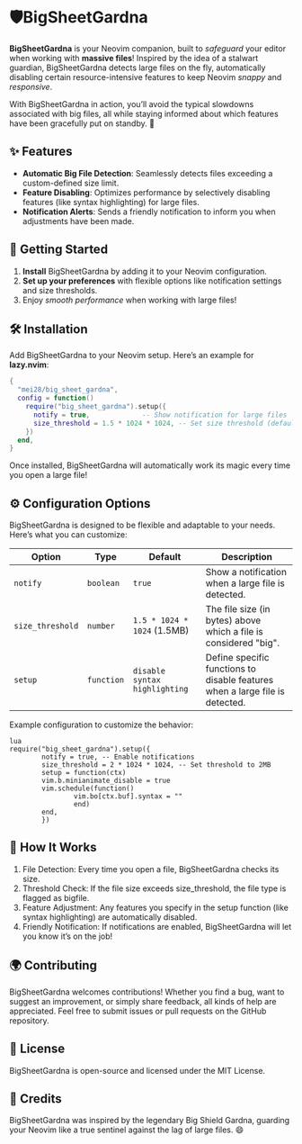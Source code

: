 # 🛡️BigSheetGardna 

**BigSheetGardna** is your Neovim companion, built to *safeguard* your editor when working with **massive files**! Inspired by the idea of a stalwart guardian, BigSheetGardna detects large files on the fly, automatically disabling certain resource-intensive features to keep Neovim *snappy* and *responsive*. 

With BigSheetGardna in action, you’ll avoid the typical slowdowns associated with big files, all while staying informed about which features have been gracefully put on standby. 🚀

## ✨ Features

- **Automatic Big File Detection**: Seamlessly detects files exceeding a custom-defined size limit.
- **Feature Disabling**: Optimizes performance by selectively disabling features (like syntax highlighting) for large files.
- **Notification Alerts**: Sends a friendly notification to inform you when adjustments have been made.

## 🚀 Getting Started

1. **Install** BigSheetGardna by adding it to your Neovim configuration.
2. **Set up your preferences** with flexible options like notification settings and size thresholds.
3. Enjoy *smooth performance* when working with large files!

## 🛠️ Installation

Add BigSheetGardna to your Neovim setup. Here’s an example for **lazy.nvim**:

```lua
{
  "mei28/big_sheet_gardna",
  config = function()
    require("big_sheet_gardna").setup({
      notify = true,             -- Show notification for large files
      size_threshold = 1.5 * 1024 * 1024, -- Set size threshold (default: 1.5MB)
    })
  end,
}
```
Once installed, BigSheetGardna will automatically work its magic every time you open a large file!

## ⚙️ Configuration Options
BigSheetGardna is designed to be flexible and adaptable to your needs. Here’s what you can customize:

| Option          | Type      | Default                   | Description                                                    |
|-----------------|-----------|---------------------------|----------------------------------------------------------------|
| `notify`        | `boolean` | `true`                    | Show a notification when a large file is detected.             |
| `size_threshold`| `number`  | `1.5 * 1024 * 1024` (1.5MB)| The file size (in bytes) above which a file is considered "big". |
| `setup`         | `function`| `disable syntax highlighting` | Define specific functions to disable features when a large file is detected. |

Example configuration to customize the behavior:

```
lua
require("big_sheet_gardna").setup({
        notify = true, -- Enable notifications
        size_threshold = 2 * 1024 * 1024, -- Set threshold to 2MB
        setup = function(ctx)
        vim.b.minianimate_disable = true
        vim.schedule(function()
                vim.bo[ctx.buf].syntax = ""
                end)
        end,
        })
```

## 🌈 How It Works
1. File Detection: Every time you open a file, BigSheetGardna checks its size.
1. Threshold Check: If the file size exceeds size_threshold, the file type is flagged as bigfile.
1. Feature Adjustment: Any features you specify in the setup function (like syntax highlighting) are automatically disabled.
1. Friendly Notification: If notifications are enabled, BigSheetGardna will let you know it’s on the job!

## 🌍 Contributing
BigSheetGardna welcomes contributions! Whether you find a bug, want to suggest an improvement, or simply share feedback, all kinds of help are appreciated. Feel free to submit issues or pull requests on the GitHub repository.

## 📜 License
BigSheetGardna is open-source and licensed under the MIT License.

## 🎩 Credits
BigSheetGardna was inspired by the legendary Big Shield Gardna, guarding your Neovim like a true sentinel against the lag of large files. 😄
